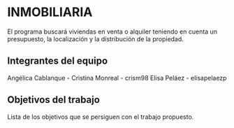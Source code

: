 # INMOBILIARIA

El programa buscará viviendas en venta o alquiler teniendo en cuenta un presupuesto, la localización y la distribución de la propiedad.

## Integrantes del equipo

Angélica Cablanque - 
Cristina Monreal - crism98
Elisa Peláez - elisapelaezp

## Objetivos del trabajo

Lista de los objetivos que se persiguen con el trabajo propuesto.
